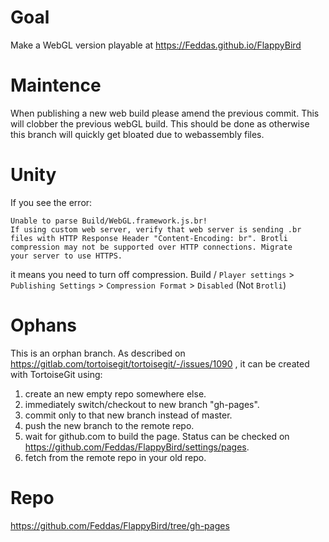 # Goal

Make a WebGL version playable at https://Feddas.github.io/FlappyBird

# Maintence

When publishing a new web build please amend the previous commit. This will clobber the previous webGL build. This should be done as otherwise this branch will quickly get bloated due to webassembly files.

# Unity

If you see the error:
```
Unable to parse Build/WebGL.framework.js.br!
If using custom web server, verify that web server is sending .br
files with HTTP Response Header "Content-Encoding: br". Brotli
compression may not be supported over HTTP connections. Migrate
your server to use HTTPS.
```
it means you need to turn off compression. Build / `Player settings` > `Publishing Settings` > `Compression Format` > `Disabled` (Not `Brotli`)

# Ophans

This is an orphan branch. As described on https://gitlab.com/tortoisegit/tortoisegit/-/issues/1090 , it can be created with TortoiseGit using:
1. create an new empty repo somewhere else.
2. immediately switch/checkout to new branch "gh-pages".
3. commit only to that new branch instead of master.
4. push the new branch to the remote repo.
5. wait for github.com to build the page. Status can be checked on https://github.com/Feddas/FlappyBird/settings/pages.
6. fetch from the remote repo in your old repo.

# Repo

https://github.com/Feddas/FlappyBird/tree/gh-pages

